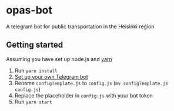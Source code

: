 # opas-bot
A telegram bot for public transportation in the Helsinki region

## Getting started

Assuming you have set up node.js and [yarn](https://yarnpkg.com/lang/en/docs/install/)

1. Run `yarn install`
2. [Set up your own Telegram bot](https://core.telegram.org/bots#6-botfather)
3. Rename `configTemplate.js` to `config.js` (`mv configTemplate.js config.js`)
4. Replace the placeholder in `config.js` with your bot token
5. Run `yarn start`
